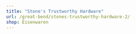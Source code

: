 ```yaml
---
title: "Stone's Trustworthy Hardware"
url: /great-bend/stones-trustworthy-hardware-2/
shop: Eisenwaren
---
```

